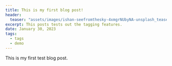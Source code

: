 ```yaml
---
title: This is my first blog post!
header:
  teaser: "assets/images/ishan-seefromthesky-4xmgrNUbyNA-unsplash_teaser.jpg"
excerpt: This posts tests out the tagging features.
date: January 30, 2023
tags:
  - tags
  - demo
---
```


This is my first test blog post.
